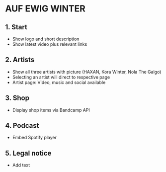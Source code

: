 # AUF EWIG WINTER

## 1. Start

- Show logo and short description
- Show latest video plus relevant links

## 2. Artists

- Show all three artists with picture (HAXAN, Kora Winter, Nola The Galgo)
- Selecting an artist will direct to respective page
- Artist page: Video, music and social available

## 3. Shop

- Display shop items via Bandcamp API

## 4. Podcast

- Embed Spotify player

## 5. Legal notice

- Add text
